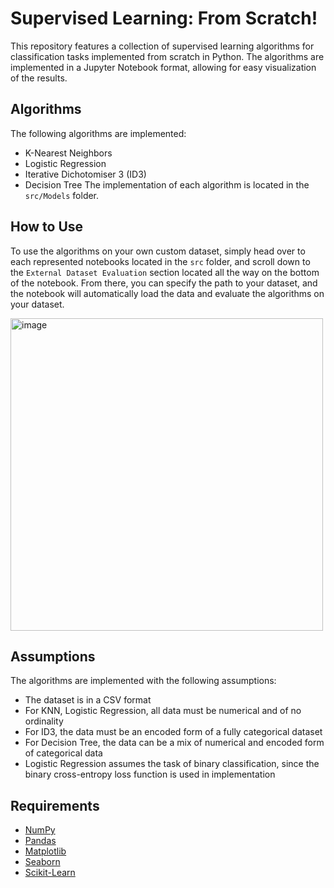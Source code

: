 # Supervised Learning: From Scratch!
This repository features a collection of supervised learning algorithms for classification tasks implemented from scratch in Python. The algorithms are implemented in a Jupyter Notebook format, allowing for easy visualization of the results. 

## Algorithms
The following algorithms are implemented:
- K-Nearest Neighbors
- Logistic Regression
- Iterative Dichotomiser 3 (ID3)
- Decision Tree
The implementation of each algorithm is located in the `src/Models` folder.

## How to Use
To use the algorithms on your own custom dataset, simply head over to each represented notebooks
located in the `src` folder, and scroll down to the `External Dataset Evaluation` section located all the way on the bottom of the notebook. From there, you can specify the path to your dataset, and the notebook will automatically load the data and evaluate the algorithms on your dataset.  
  
<img width="500" alt="image" src="https://github.com/AlifioDitya/Supervised-Learning-From-Scratch/assets/103266159/25010f68-4c5b-4417-aad1-b4064217c1bb">

## Assumptions
The algorithms are implemented with the following assumptions:
- The dataset is in a CSV format
- For KNN, Logistic Regression, all data must be numerical and of no ordinality
- For ID3, the data must be an encoded form of a fully categorical dataset
- For Decision Tree, the data can be a mix of numerical and encoded form of categorical data
- Logistic Regression assumes the task of binary classification, since the binary cross-entropy loss function is used in implementation

## Requirements
* [NumPy](https://numpy.org/)
* [Pandas](https://pandas.pydata.org/)
* [Matplotlib](https://matplotlib.org/)
* [Seaborn](https://seaborn.pydata.org/)
* [Scikit-Learn](https://scikit-learn.org/stable/)